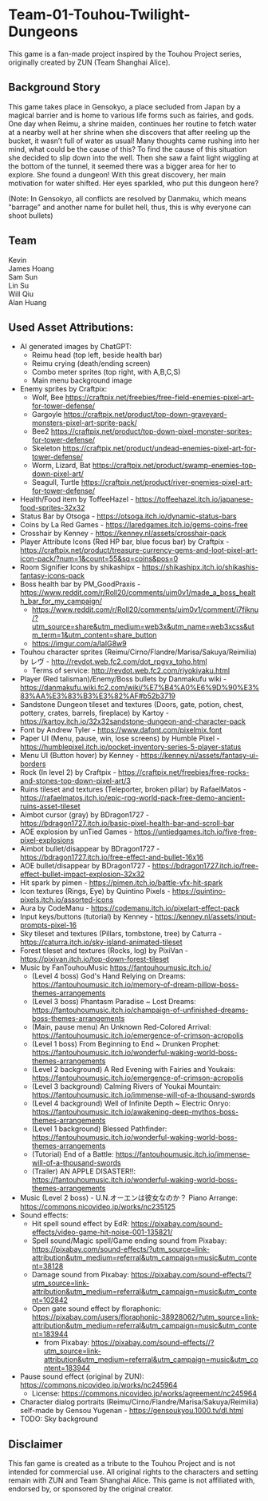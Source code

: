 # Team-01-Touhou-Twilight-Dungeons

This game is a fan-made project inspired by the Touhou Project series, originally created by ZUN (Team Shanghai Alice).

## Background Story

This game takes place in Gensokyo, a place secluded from Japan by a magical barrier and is home to various life forms such as fairies, and gods. One day when Reimu, a shrine maiden, continues her routine to fetch water at a nearby well at her shrine when she discovers that after reeling up the bucket, it wasn’t full of water as usual! Many thoughts came rushing into her mind, what could be the cause of this? To find the cause of this situation she decided to slip down into the well. Then she saw a faint light wiggling at the bottom of the tunnel, it seemed there was a bigger area for her to explore. She found a dungeon! With this great discovery, her main motivation for water shifted. Her eyes sparkled, who put this dungeon here?

(Note: In Gensokyo, all conflicts are resolved by Danmaku, which means "barrage" and another name for bullet hell, thus, this is why everyone can shoot bullets)

## Team

Kevin <br />
James Hoang <br />
Sam Sun <br />
Lin Su <br />
Will Qiu <br />
Alan Huang <br />

## Used Asset Attributions:
- AI generated images by ChatGPT: 
	- Reimu head (top left, beside health bar)
	- Reimu crying (death/ending screen)
	- Combo meter sprites (top right, with A,B,C,S)
	- Main menu background image
- Enemy sprites by Craftpix:
	- Wolf, Bee https://craftpix.net/freebies/free-field-enemies-pixel-art-for-tower-defense/
	- Gargoyle https://craftpix.net/product/top-down-graveyard-monsters-pixel-art-sprite-pack/
	- Bee2 https://craftpix.net/product/top-down-pixel-monster-sprites-for-tower-defense/
	- Skeleton https://craftpix.net/product/undead-enemies-pixel-art-for-tower-defense/
	- Worm, Lizard, Bat https://craftpix.net/product/swamp-enemies-top-down-pixel-art/
	- Seagull, Turtle https://craftpix.net/product/river-enemies-pixel-art-for-tower-defense/
- Health/Food item by ToffeeHazel - https://toffeehazel.itch.io/japanese-food-sprites-32x32
- Status Bar by Otsoga - https://otsoga.itch.io/dynamic-status-bars
- Coins by La Red Games - https://laredgames.itch.io/gems-coins-free
- Crosshair by Kenney - https://kenney.nl/assets/crosshair-pack
- Player Attribute Icons (Red HP bar, blue focus bar) by Craftpix - https://craftpix.net/product/treasure-currency-gems-and-loot-pixel-art-icon-pack/?num=1&count=55&sq=coins&pos=0
- Room Signifier Icons by shikashipx - https://shikashipx.itch.io/shikashis-fantasy-icons-pack
- Boss health bar by PM_GoodPraxis - https://www.reddit.com/r/Roll20/comments/uim0v1/made_a_boss_health_bar_for_my_campaign/
	- https://www.reddit.com/r/Roll20/comments/uim0v1/comment/i7fiknu/?utm_source=share&utm_medium=web3x&utm_name=web3xcss&utm_term=1&utm_content=share_button
	- https://imgur.com/a/laIG8w9
- Touhou character sprites (Reimu/Cirno/Flandre/Marisa/Sakuya/Reimilia) by レヴ - http://revdot.web.fc2.com/dot_rpgvx_toho.html
	- Terms of service: http://revdot.web.fc2.com/riyokiyaku.html
- Player (Red talisman)/Enemy/Boss bullets by Danmakufu wiki - https://danmakufu.wiki.fc2.com/wiki/%E7%B4%A0%E6%9D%90%E3%83%AA%E3%83%B3%E3%82%AF#b52b3719
- Sandstone Dungeon tileset and textures (Doors, gate, potion, chest, pottery, crates, barrels, fireplace) by Kartoy - https://kartoy.itch.io/32x32sandstone-dungeon-and-character-pack
- Font by Andrew Tyler - https://www.dafont.com/pixelmix.font
- Paper UI (Menu, pause, win, lose screens) by Humble Pixel - https://humblepixel.itch.io/pocket-inventory-series-5-player-status
- Menu UI (Button hover) by Kenney - https://kenney.nl/assets/fantasy-ui-borders
- Rock (In level 2) by Craftpix - https://craftpix.net/freebies/free-rocks-and-stones-top-down-pixel-art/3
- Ruins tileset and textures (Teleporter, broken pillar) by RafaelMatos - https://rafaelmatos.itch.io/epic-rpg-world-pack-free-demo-ancient-ruins-asset-tileset
- Aimbot cursor (gray) by BDragon1727 - https://bdragon1727.itch.io/basic-pixel-health-bar-and-scroll-bar
- AOE explosion by unTied Games - https://untiedgames.itch.io/five-free-pixel-explosions
- Aimbot bullet/disappear by BDragon1727 - https://bdragon1727.itch.io/free-effect-and-bullet-16x16
- AOE bullet/disappear by BDragon1727 - https://bdragon1727.itch.io/free-effect-bullet-impact-explosion-32x32
- Hit spark by pimen - https://pimen.itch.io/battle-vfx-hit-spark
- Icon textures (Rings, Eye) by Quintino Pixels - https://quintino-pixels.itch.io/assorted-icons
- Aura by CodeManu - https://codemanu.itch.io/pixelart-effect-pack
- Input keys/buttons (tutorial) by Kenney - https://kenney.nl/assets/input-prompts-pixel-16
- Sky tileset and textures (Pillars, tombstone, tree) by Caturra - https://caturra.itch.io/sky-island-animated-tileset
- Forest tileset and textures (Rocks, log) by PixiVan - https://pixivan.itch.io/top-down-forest-tileset
- Music by FanTouhouMusic https://fantouhoumusic.itch.io/
	- (Level 4 boss) God's Hand Relying on Dreams: https://fantouhoumusic.itch.io/memory-of-dream-pillow-boss-themes-arrangements
	- (Level 3 boss) Phantasm Paradise ~ Lost Dreams: https://fantouhoumusic.itch.io/champaign-of-unfinished-dreams-boss-themes-arrangements
	- (Main, pause menu) An Unknown Red-Colored Arrival: https://fantouhoumusic.itch.io/emergence-of-crimson-acropolis
	- (Level 1 boss) From Beginning to End ~ Drunken Prophet: https://fantouhoumusic.itch.io/wonderful-waking-world-boss-themes-arrangements
	- (Level 2 background) A Red Evening with Fairies and Youkais: https://fantouhoumusic.itch.io/emergence-of-crimson-acropolis
	- (Level 3 background) Calming Rivers of Youkai Mountain: https://fantouhoumusic.itch.io/immense-will-of-a-thousand-swords
	- (Level 4 background) Well of Infinite Depth ~ Electric Onryo: https://fantouhoumusic.itch.io/awakening-deep-mythos-boss-themes-arrangements
	- (Level 1 background) Blessed Pathfinder: https://fantouhoumusic.itch.io/wonderful-waking-world-boss-themes-arrangements
	- (Tutorial) End of a Battle: https://fantouhoumusic.itch.io/immense-will-of-a-thousand-swords
	- (Trailer) AN APPLE DISASTER!!: https://fantouhoumusic.itch.io/wonderful-waking-world-boss-themes-arrangements
- Music (Level 2 boss) - U.N.オーエンは彼女なのか？ Piano Arrange: https://commons.nicovideo.jp/works/nc235125
- Sound effects:
	- Hit spell sound effect by EdR: https://pixabay.com/sound-effects/video-game-hit-noise-001-135821/
	- Spell sound/Magic spell/Game ending sound from Pixabay: https://pixabay.com/sound-effects/?utm_source=link-attribution&utm_medium=referral&utm_campaign=music&utm_content=38128
	- Damage sound from Pixabay: https://pixabay.com/sound-effects/?utm_source=link-attribution&utm_medium=referral&utm_campaign=music&utm_content=102842
	- Open gate sound effect by floraphonic: https://pixabay.com/users/floraphonic-38928062/?utm_source=link-attribution&utm_medium=referral&utm_campaign=music&utm_content=183944
		- from Pixabay: https://pixabay.com/sound-effects//?utm_source=link-attribution&utm_medium=referral&utm_campaign=music&utm_content=183944
- Pause sound effect (original by ZUN): https://commons.nicovideo.jp/works/nc245964
	- License: https://commons.nicovideo.jp/works/agreement/nc245964
- Character dialog portraits (Reimu/Cirno/Flandre/Marisa/Sakuya/Reimilia) self-made by Gensou Yugenan - https://gensoukyou.1000.tv/dl.html
- TODO: Sky background

## Disclaimer

This fan game is created as a tribute to the Touhou Project and is not intended for commercial use. All original rights to the characters and setting remain with ZUN and Team Shanghai Alice. This game is not affiliated with, endorsed by, or sponsored by the original creator.
